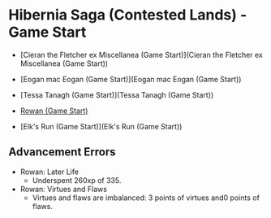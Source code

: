 # Hibernia Saga (Contested Lands) - Game Start

+ [Cieran the Fletcher ex Miscellanea (Game Start)](Cieran the Fletcher ex Miscellanea (Game Start))
+ [Eogan mac Eogan (Game Start)](Eogan mac Eogan (Game Start))
+ [Tessa Tanagh (Game Start)](Tessa Tanagh (Game Start))
+ [Rowan (Game Start)](Rowan (Game Start))

+ [Elk's Run (Game Start)](Elk's Run (Game Start))

## Advancement Errors

+ Rowan: Later Life
    + Underspent 260xp of 335.
+ Rowan: Virtues and Flaws
    + Virtues and flaws are imbalanced: 3 points of virtues and0 points of flaws.
